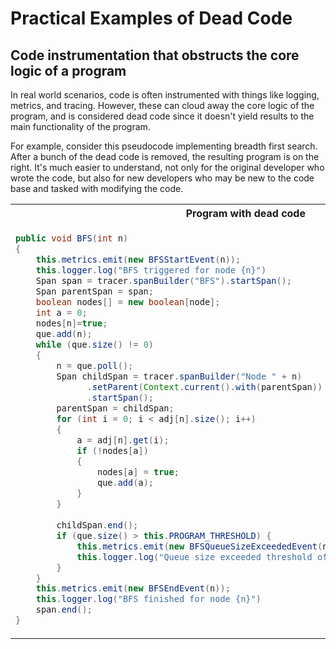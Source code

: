 # Practical Examples of Dead Code

## Code instrumentation that obstructs the core logic of a program

In real world scenarios, code is often instrumented with things like logging, metrics, and tracing. However, these can cloud away the core logic of the program, and is considered dead code since it doesn't yield results to the main functionality of the program.

For example, consider this pseudocode implementing breadth first search. After a bunch of the dead code is removed, the resulting program is on the right. It's much easier to understand, not only for the original developer who wrote the code, but also for new developers who may be new to the code base and tasked with modifying the code.

<table>
<tr>
<th>Program with dead code</th>
<th>Program after removing dead code</th>
</tr>
<tr>
<td>
  
```java
public void BFS(int n)  
{  
    this.metrics.emit(new BFSStartEvent(n));
    this.logger.log("BFS triggered for node {n}")
    Span span = tracer.spanBuilder("BFS").startSpan();
    Span parentSpan = span;
    boolean nodes[] = new boolean[node];         
    int a = 0;  
    nodes[n]=true;                    
    que.add(n);        
    while (que.size() != 0)  
    {  
        n = que.poll();         
        Span childSpan = tracer.spanBuilder("Node " + n)
              .setParent(Context.current().with(parentSpan))
              .startSpan();
        parentSpan = childSpan; 
        for (int i = 0; i < adj[n].size(); i++)  
        {  
            a = adj[n].get(i);  
            if (!nodes[a])       
            {  
                nodes[a] = true;  
                que.add(a);  
            }  
        } 
        
        childSpan.end();
        if (que.size() > this.PROGRAM_THRESHOLD) {
            this.metrics.emit(new BFSQueueSizeExceededEvent(n, que));
            this.logger.log("Queue size exceeded threshold of " + this.PROGRAM_THRESHOLD);
        }
    } 
    this.metrics.emit(new BFSEndEvent(n));
    this.logger.log("BFS finished for node {n}")
    span.end();
}  
```
  
</td>
<td>

```java
public void BFS(int n)  
{  
    boolean nodes[] = new boolean[node];       
    int a = 0;  
    nodes[n]=true;                    
    que.add(n);       
    while (que.size() != 0)  
    {  
        n = que.poll();        
        System.out.print(n+" ");      
        for (int i = 0; i < adj[n].size(); i++)    
        {  
            a = adj[n].get(i);  
            if (!nodes[a])      
            {  
                nodes[a] = true;  
                que.add(a);  
            }  
        }    
    }  
}  
```

</td>
</tr>
</table>
